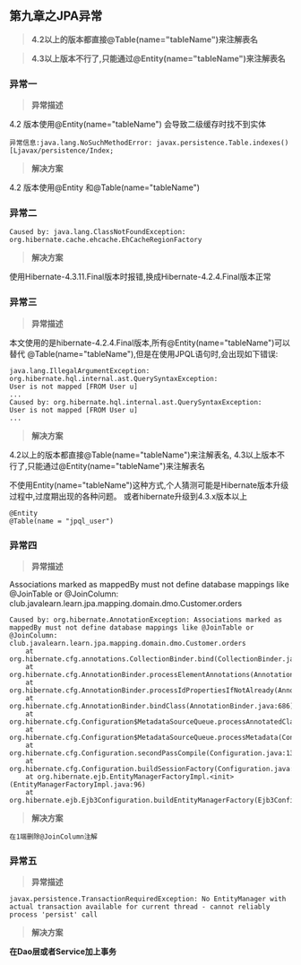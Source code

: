 ## 第九章之JPA异常


>**4.2以上的版本都直接@Table(name="tableName")来注解表名**

>**4.3以上版本不行了,只能通过@Entity(name="tableName")来注解表名**

### 异常一

>**异常描述**

4.2 版本使用@Entity(name="tableName") 会导致二级缓存时找不到实体

```
异常信息:java.lang.NoSuchMethodError: javax.persistence.Table.indexes()[Ljavax/persistence/Index;
```

>**解决方案**


4.2 版本使用@Entity 和@Table(name="tableName")

### 异常二

```
Caused by: java.lang.ClassNotFoundException: org.hibernate.cache.ehcache.EhCacheRegionFactory
```

>**解决方案**

使用Hibernate-4.3.11.Final版本时报错,换成Hibernate-4.2.4.Final版本正常







### 异常三

>**异常描述**

本文使用的是hibernate-4.2.4.Final版本,所有@Entity(name="tableName")可以替代
@Table(name="tableName"),但是在使用JPQL语句时,会出现如下错误:

```
java.lang.IllegalArgumentException: 
org.hibernate.hql.internal.ast.QuerySyntaxException: 
User is not mapped [FROM User u]
...
Caused by: org.hibernate.hql.internal.ast.QuerySyntaxException: 
User is not mapped [FROM User u]
...
```

>**解决方案**

4.2以上的版本都直接@Table(name="tableName")来注解表名,
4.3以上版本不行了,只能通过@Entity(name="tableName")来注解表名

不使用Entity(name="tableName")这种方式,个人猜测可能是Hibernate版本升级过程中,过度期出现的各种问题。
或者hibernate升级到4.3.x版本以上

```
@Entity
@Table(name = "jpql_user")
```

### 异常四


>**异常描述**

Associations marked as mappedBy must not define database mappings like @JoinTable or 
@JoinColumn: club.javalearn.learn.jpa.mapping.domain.dmo.Customer.orders

```
Caused by: org.hibernate.AnnotationException: Associations marked as mappedBy must not define database mappings like @JoinTable or @JoinColumn: club.javalearn.learn.jpa.mapping.domain.dmo.Customer.orders
	at org.hibernate.cfg.annotations.CollectionBinder.bind(CollectionBinder.java:526)
	at org.hibernate.cfg.AnnotationBinder.processElementAnnotations(AnnotationBinder.java:1956)
	at org.hibernate.cfg.AnnotationBinder.processIdPropertiesIfNotAlready(AnnotationBinder.java:767)
	at org.hibernate.cfg.AnnotationBinder.bindClass(AnnotationBinder.java:686)
	at org.hibernate.cfg.Configuration$MetadataSourceQueue.processAnnotatedClassesQueue(Configuration.java:3466)
	at org.hibernate.cfg.Configuration$MetadataSourceQueue.processMetadata(Configuration.java:3420)
	at org.hibernate.cfg.Configuration.secondPassCompile(Configuration.java:1348)
	at org.hibernate.cfg.Configuration.buildSessionFactory(Configuration.java:1747)
	at org.hibernate.ejb.EntityManagerFactoryImpl.<init>(EntityManagerFactoryImpl.java:96)
	at org.hibernate.ejb.Ejb3Configuration.buildEntityManagerFactory(Ejb3Configuration.java:913)
```

>**解决方案**

```
在1端删除@JoinColumn注解
```

### 异常五

> **异常描述**

```
javax.persistence.TransactionRequiredException: No EntityManager with actual transaction available for current thread - cannot reliably process 'persist' call
```

>**解决方案**

**在Dao层或者Service加上事务**


